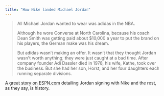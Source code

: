 ```yaml
---
title: "How Nike landed Michael Jordan"
---
```

<blockquote><p>
  All Michael Jordan wanted to wear was adidas in the NBA.</p>
<p>  Although he wore Converse at North Carolina, because his coach Dean Smith was getting paid about $10,000 a year to put the brand on his players, the German make was his dream.</p>
<p>  But adidas wasn’t making an offer. It wasn’t that they thought Jordan wasn't worth anything; they were just caught at a bad time. After company founder Adi Dassler died in 1978, his wife, Kathe, took over the business. But she had her son, Horst, and her four daughters each running separate divisions.
</p></blockquote>
<p><a href="https://espn.go.com/blog/playbook/dollars/post/_/id/2918/how-nike-landed-michael-jordan">A great story on ESPN.com</a> detailing Jordan signing with Nike and the rest, as they say, is history.</p>

